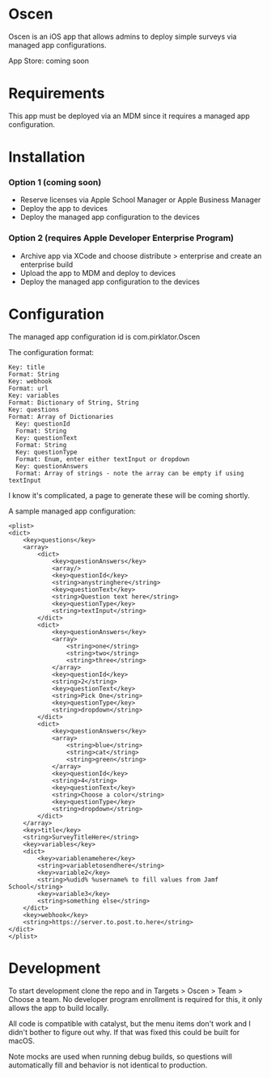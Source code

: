 # Oscen
Oscen is an iOS app that allows admins to deploy simple surveys via managed app configurations. 

App Store: coming soon

# Requirements
This app must be deployed via an MDM since it requires a managed app configuration.

# Installation
### Option 1 (coming soon)
- Reserve licenses via Apple School Manager or Apple Business Manager
- Deploy the app to devices
- Deploy the managed app configuration to the devices
### Option 2 (requires Apple Developer Enterprise Program)
- Archive app via XCode and choose distribute > enterprise and create an enterprise build 
- Upload the app to MDM and deploy to devices
- Deploy the managed app configuration to the devices

# Configuration
The managed app configuration id is com.pirklator.Oscen

The configuration format:
```
Key: title
Format: String
Key: webhook
Format: url
Key: variables
Format: Dictionary of String, String
Key: questions
Format: Array of Dictionaries
  Key: questionId
  Format: String
  Key: questionText
  Format: String
  Key: questionType
  Format: Enum, enter either textInput or dropdown
  Key: questionAnswers
  Format: Array of strings - note the array can be empty if using textInput
```
I know it's complicated, a page to generate these will be coming shortly.

A sample managed app configuration:
```
<plist>
<dict>
    <key>questions</key>
    <array>
        <dict>
            <key>questionAnswers</key>
            <array/>
            <key>questionId</key>
            <string>anystringhere</string>
            <key>questionText</key>
            <string>Question text here</string>
            <key>questionType</key>
            <string>textInput</string>
        </dict>
        <dict>
            <key>questionAnswers</key>
            <array>
                <string>one</string>
                <string>two</string>
                <string>three</string>
            </array>
            <key>questionId</key>
            <string>2</string>
            <key>questionText</key>
            <string>Pick One</string>
            <key>questionType</key>
            <string>dropdown</string>
        </dict>
        <dict>
            <key>questionAnswers</key>
            <array>
                <string>blue</string>
                <string>cat</string>
                <string>green</string>
            </array>
            <key>questionId</key>
            <string>4</string>
            <key>questionText</key>
            <string>Choose a color</string>
            <key>questionType</key>
            <string>dropdown</string>
        </dict>
    </array>
    <key>title</key>
    <string>SurveyTitleHere</string>
    <key>variables</key>
    <dict>
        <key>variablenamehere</key>
        <string>variabletosendhere</string>
        <key>variable2</key>
        <string>%udid% %username% to fill values from Jamf School</string>
        <key>variable3</key>
        <string>something else</string>
    </dict>
    <key>webhook</key>
    <string>https://server.to.post.to.here</string>
</dict>
</plist>
```

# Development
To start development clone the repo and in Targets > Oscen > Team > Choose a team. No developer program enrollment is required for this, it only allows the app to build locally.

All code is compatible with catalyst, but the menu items don't work and I didn't bother to figure out why. If that was fixed this could be built for macOS.

Note mocks are used when running debug builds, so questions will automatically fill and behavior is not identical to production.
